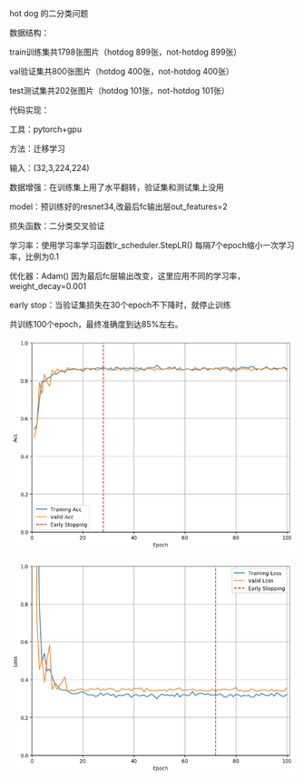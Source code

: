 hot dog 的二分类问题


数据结构：

  train训练集共1798张图片（hotdog 899张，not-hotdog 899张）
  
  val验证集共800张图片（hotdog 400张，not-hotdog 400张）
  
  test测试集共202张图片（hotdog 101张，not-hotdog 101张）

代码实现：

  工具：pytorch+gpu
  
  方法：迁移学习
  
  输入：(32,3,224,224)
  
  数据增强：在训练集上用了水平翻转，验证集和测试集上没用
  
  model：预训练好的resnet34,改最后fc输出层out_features=2
  
  损失函数：二分类交叉验证
  
  学习率：使用学习率学习函数lr_scheduler.StepLR() 每隔7个epoch缩小一次学习率，比例为0.1
  
  优化器：Adam() 因为最后fc层输出改变，这里应用不同的学习率，weight_decay=0.001
  
  early stop：当验证集损失在30个epoch不下降时，就停止训练
 
共训练100个epoch，最终准确度到达85%左右。


![acc_curve](https://github.com/gaoyelu1996/Deeplearning/blob/master/%E5%88%86%E7%B1%BB/hotdog/result_imgs/acc_curve.png)

![loss_curve](https://github.com/gaoyelu1996/Deeplearning/blob/master/%E5%88%86%E7%B1%BB/hotdog/result_imgs/loss_curve.png)



  
